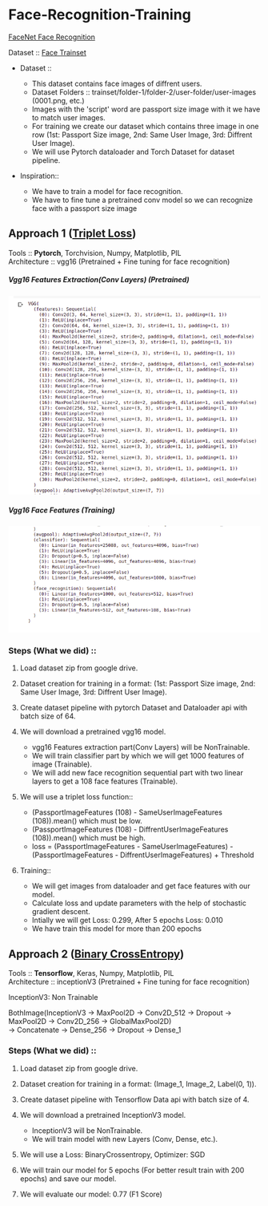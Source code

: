 # Face-Recognition-Training
[FaceNet Face Recognition](FaceRecognition_FaceNet.ipynb "Face Recognition")

Dataset :: [Face Trainset](https://drive.google.com/file/u/2/d/1RJStOSJY4elbOlC3oMa198BcdnqyQEv-/view "Face Trainset")


* Dataset :: 
  * This dataset contains face images of diffrent users.
  * Dataset Folders :: trainset/folder-1/folder-2/user-folder/user-images (0001.png, etc.)
  * Images with the 'script' word are passport size image with it we have to match user images.
  * For training we create our dataset which contains three image in one row (1st: Passport Size image, 2nd: Same User Image, 3rd: Diffrent User Image).
  * We will use Pytorch dataloader and Torch Dataset for dataset pipeline.

* Inspiration::
  * We have to train a model for face recognition.
  * We have to fine tune a pretrained conv model so we can recognize face with a passport size image

## Approach 1 ([Triplet Loss](TorchFace_Recognition.ipynb "Face Recognition"))
Tools :: **Pytorch**, Torchvision, Numpy, Matplotlib, PIL \
Architecture :: vgg16 (Pretrained + Fine tuning for face recognition)


##### Vgg16 Features Extraction(Conv Layers) (Pretrained)


![Vgg16 Features Extraction (Pretrained)](vgg16_Feature.png?raw=true "Features")


##### Vgg16 Face Features (Training)


![Vgg16 Face Features (Training)](vgg16_Face_part.png?raw=true "Vgg16 Face Features")




### Steps (What we did) ::
  1. Load dataset zip from google drive.

  2. Dataset creation for training in a format: (1st: Passport Size image, 2nd: Same User Image, 3rd: Diffrent User Image).
  
  3. Create dataset pipeline with pytorch Dataset and Dataloader api with batch size of 64.

  4. We will download a pretrained vgg16 model.
      * vgg16 Features extraction part(Conv Layers) will be NonTrainable.
      * We will train classifier part by which we will get 1000 features of image (Trainable).
      * We will add new face recognition sequential part with two linear layers to get a 108 face features (Trainable).
  
  5. We will use a triplet loss function::
      * (PassportImageFeatures (108) - SameUserImageFeatures (108)).mean() which must be low.
      * (PassportImageFeatures (108) - DiffrentUserImageFeatures (108)).mean() which must be high.
      * loss = (PassportImageFeatures - SameUserImageFeatures) - (PassportImageFeatures - DiffrentUserImageFeatures) + Threshold
     
  6. Training::
      * We will get images from dataloader and get face features with our model.
      * Calculate loss and update parameters with the help of stochastic gradient descent.
      * Intially we will get Loss: 0.299, After 5 epochs Loss: 0.010
      * We have train this model for more than 200 epochs


## Approach 2 ([Binary CrossEntropy](TFace_Recognition.ipynb "Face Recognition"))

Tools :: **Tensorflow**, Keras, Numpy, Matplotlib, PIL \
Architecture :: inceptionV3 (Pretrained + Fine tuning for face recognition)

InceptionV3: Non Trainable

BothImage(InceptionV3 -> MaxPool2D -> Conv2D_512 -> Dropout -> MaxPool2D -> Conv2D_256 -> GlobalMaxPool2D) \
-> Concatenate -> Dense_256 -> Dropout -> Dense_1


### Steps (What we did) ::
  1. Load dataset zip from google drive.

  2. Dataset creation for training in a format: (Image_1, Image_2, Label(0, 1)).
  
  3. Create dataset pipeline with Tensorflow Data api with batch size of 4.

  4. We will download a pretrained InceptionV3 model.
      * InceptionV3 will be NonTrainable.
      * We will train model with new Layers (Conv, Dense, etc.).
  
  5. We will use a Loss: BinaryCrossentropy, Optimizer: SGD
     
  6. We will train our model for 5 epochs (For better result train with 200 epochs) and save our model.
  
  7. We will evaluate our model: 0.77 (F1 Score)


  
 

